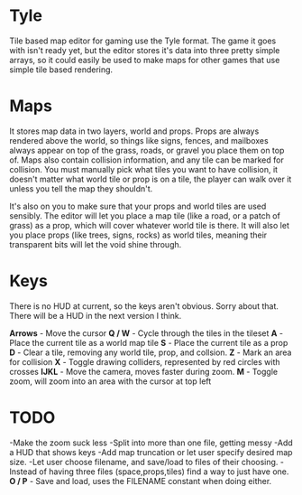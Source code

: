 Tyle
====

Tile based map editor for gaming use the Tyle format.  The game it goes with isn't ready yet, but the editor stores it's data into three pretty simple arrays, so it could easily be used to make maps for other games that use simple tile based rendering.

Maps
====

It stores map data in two layers, world and props.  Props are always rendered above the world, so things like signs, fences, and mailboxes always appear on top of the grass, roads, or gravel you place them on top of. Maps also contain collision information, and any tile can be marked for collision.  You must manually pick what tiles you want to have collision, it doesn't matter what world tile or prop is on a tile, the player can walk over it unless you tell the map they shouldn't.

It's also on you to make sure that your props and world tiles are used sensibly.  The editor will let you place a map tile (like a road, or a patch of grass) as a prop, which will cover whatever world tile is there.  It will also let you place props (like trees, signs, rocks) as world tiles, meaning their transparent bits will let the void shine through.

Keys
====

There is no HUD at current, so the keys aren't obvious.  Sorry about that.  There will be a HUD in the next version I think.

**Arrows** - Move the cursor
**Q / W** - Cycle through the tiles in the tileset
**A** - Place the current tile as a world map tile
**S** - Place the current tile as a prop
**D** - Clear a tile, removing any world tile, prop, and collsion.
**Z** - Mark an area for collision
**X** - Toggle drawing colliders, represented by red circles with crosses
**IJKL** - Move the camera, moves faster during zoom.
**M** - Toggle zoom, will zoom into an area with the cursor at top left

TODO
====

-Make the zoom suck less
-Split into more than one file, getting messy
-Add a HUD that shows keys
-Add map truncation or let user specify desired map size.
-Let user choose filename, and save/load to files of their choosing.
-Instead of having three files (space,props,tiles) find a way to just have one.
**O / P** - Save and load, uses the FILENAME constant when doing either.
